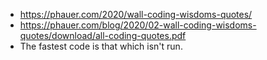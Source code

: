 - https://phauer.com/2020/wall-coding-wisdoms-quotes/
- https://phauer.com/blog/2020/02-wall-coding-wisdoms-quotes/download/all-coding-quotes.pdf
- The fastest code is that which isn't run.